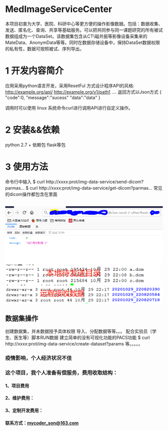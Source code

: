 # MedImageServiceCenter
本项目初衷为大学、医院、科研中心等更方便的操作影像数据。包括：数据收集、发送、匿名化、查询、共享等基础服务。可以把共同参与同一课题研究的所有被试数据组成为一个DataSet。该数据集包含从CT\磁共振等影像设备采集来的MateData、AnonymData等等。同时在数据存储设备中，保持DataSet数据权限的私有性，数据可按照被试、序列导出。
# 1 开发内容简介
应用采用python语言开发，采用ResetFul 方式设计程序API的风格:
http://example.org/api/
http://example.org/v1/path1
....
返回方式以Json方式
{
"code":0,
"message":"sucess"
"data":"data"
}

调用时可以使用
linux 系统命令curl进行调用API进行自定义操作。

# 2 安装&&依赖
python 2.7 +
依赖包
flask等包
# 3 使用方法
命令行中输入
$ curl  http://xxxx:prot/img-data-service/send-dicom?parmas...
$ curl  http://xxxx:prot/img-data-service/get-dicom?parmas...
常见的dicom操作都包含在里面
##
![image](https://github.com/codeson007/MedImageServiceCenter/blob/main/public/image/send.PNG)
![image](https://github.com/codeson007/MedImageServiceCenter/blob/main/public/image/pre-send.png)
![image](https://github.com/codeson007/MedImageServiceCenter/blob/main/public/image/pos-send.png)


## 数据集操作
创建数据集，并未数据授予具体权限
导入、分配数据等等。。。
配合实验员（学生、医生等）脚本RUN数据
建立简单的没有可视化功能的PACS功能
$ curl  http://xxxx:prot/img-data-service/create-dataset?params
等。。。。。
### 疫情影响，个人经济状况不佳
### 这个项目，我个人准备有偿服务，费用收取结构：
#### 1、项目费用
#### 2、维护费用：
#### 3、定制开发费用：
#### 联系方式：mycoder_son@163.com
